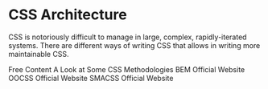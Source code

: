 # CSS Architecture

CSS is notoriously difficult to manage in large, complex, rapidly-iterated systems. There are different ways of writing CSS that allows in writing more maintainable CSS.

<ResourceGroupTitle>Free Content</ResourceGroupTitle>
<BadgeLink colorScheme='yellow' badgeText='Read' href='https://www.webfx.com/blog/web-design/css-methodologies/'>A Look at Some CSS Methodologies</BadgeLink>
<BadgeLink colorScheme='blue' badgeText='Official Website' href='https://en.bem.info'>BEM Official Website</BadgeLink>
<BadgeLink colorScheme='blue' badgeText='Official Website' href='http://oocss.org/'>OOCSS Official Website</BadgeLink>
<BadgeLink colorScheme='blue' badgeText='Official Website' href='http://smacss.com/'>SMACSS Official Website</BadgeLink>

